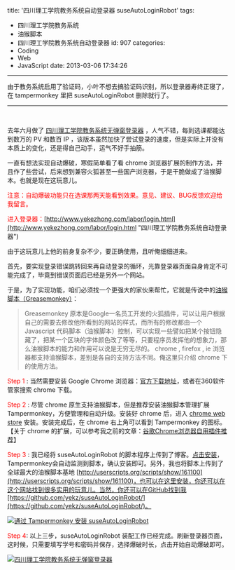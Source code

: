 title: '四川理工学院教务系统自动登录器 suseAutoLoginRobot'
tags:
  - 四川理工学院教务系统
  - 油猴脚本
  - 四川理工学院教务系统自动登录器
id: 907
categories:
  - Coding
  - Web
  - JavaScript
date: 2013-03-06 17:34:26
---

由于教务系统启用了验证码，小叶不想去搞验证码识别，所以登录器寿终正寝了，在 tampermonkey 里把 suseAutoLoginRobot 删除就行了。

* * *

&nbsp;

去年六月做了 [四川理工学院教务系统无弹窗登录器](http://www.yekezhong.com/457 "四川理工学院教务系统无弹窗登录器") ，人气不错，每到选课都能达到数万的 PV 和数百 IP ，该版本虽然加快了尝试登录的速度，但是实际上并没有本质上的变化，还是得自己动手，运气不好手抽筋。

一直有想法实现自动爆破，寒假简单看了看 chrome 浏览器扩展的制作方法，并且作了些尝试，后来想到兼容火狐甚至一些国产浏览器，于是干脆做成了油猴脚本。也就是现在这玩意儿。

<span style="color: #ff0000;">注意：自动爆破功能只在选课那两天能看到效果。意见、建议、BUG反馈欢迎给我留言。</span>

<span style="color: #ff0000;">进入登录器：</span>[http://www.yekezhong.com/labor/login.html](http://www.yekezhong.com/labor/login.html "四川理工学院教务系统自动登录器")

由于这玩意儿上他的前身复杂不少，要正确使用，且听俺细细道来。

首先，要实现登录错误跳转回来再自动登录的循环，光靠登录器页面自身肯定不可能完成了，毕竟到错误页面后已经是另外一个网站。

于是，为了实现功能，咱们必须找一个更强大的家伙来帮忙，它就是传说中的[油猴脚本（Greasemonkey）](http://baike.baidu.com/view/1383641.htm "百度百科 Greasemonkey 词条")：
> Greasemonkey 原本是Google一名员工开发的火狐插件，可以让用户根据自己的需要去修改他所看到的网站的样式，而所有的修改都由一个 Javascript 代码脚本（油猴脚本）控制，可以实现一些譬如把某个按钮隐藏了，把某一个区块的字体颜色改了等等，只要程序员发挥他的想象力，那么油猴脚本的能力和作用可以说是无穷无尽的。
chrome , firefox , ie 浏览器都支持油猴脚本，差别是各自的支持方法不同。俺这里只介绍 chrome 下的使用方法。

<span style="color: #ff0000;">Step 1</span> : 当然需要安装 Google Chrome 浏览器：[官方下载地址](https://www.google.com.hk/chrome/intl/zh-CN/landing_chrome.html "下载谷歌浏览器")，或者在360软件管家搜索 chrome 下载。

<span style="color: #ff0000;">Step 2</span> : 尽管 chrome 原生支持油猴脚本，但是推荐安装油猴脚本管理扩展 Tampermonkey，方便管理和自动升级。安装好 chrome 后，进入 [chrome web store](https://chrome.google.com/webstore/detail/tampermonkey/dhdgffkkebhmkfjojejmpbldmpobfkfo "chrome web store") 安装。安装完成后，在 chrome 右上角可以看到 Tampermonkey 的图标。【关于 chrome 的扩展，可以参考我之前的文章：[谷歌Chrome浏览器自用插件推荐](http://www.yekezhong.com/94 "谷歌Chrome浏览器自用插件推荐")】

<span style="color: #ff0000;">Step 3</span> : 我已经将 suseAutoLoginRobot 的脚本程序上传到了博客。[点击安装](http://www.yekezhong.com/labor/suseAutoLoginRobot.user.js "suseAutoLoginRobot.user.js")，Tampermonkey会自动监测到脚本，确认安装即可。另外，我也将脚本上传到了全球最大的油猴脚本基地 [http://userscripts.org/scripts/show/161100](http://userscripts.org/scripts/show/161100)，也可以在这里安装，你还可以在这个网站找到很多实用的玩意儿。当然，你还可以在GitHub找到我[https://github.com/yekz/suseAutoLoginRobot/](https://github.com/yekz/suseAutoLoginRobot/)。

[![通过 Tampermonkey 安装 suseAutoLoginRobot](http://img14.poco.cn/mypoco/myphoto/20130306/17/64924895201303061716553583467216309_001.jpg)](http://img14.poco.cn/mypoco/myphoto/20130306/17/64924895201303061716553583467216309_001.jpg)

<span style="color: #ff0000;">Step 4</span>: 以上三步，suseAutoLoginRobot 装配工作已经完成。刷新登录器页面，这时候，只需要填写学号和密码并保存，选择爆破时长，点击开始自动爆破即可。

[![四川理工学院教务系统无弹窗登录器](http://img14.poco.cn/mypoco/myphoto/20130306/17/64924895201303061716553583467216309_000.jpg "四川理工学院教务系统无弹窗登录器")](http://img14.poco.cn/mypoco/myphoto/20130306/17/64924895201303061716553583467216309_000.jpg)
